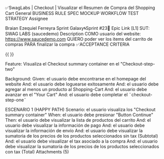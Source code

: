 ✅SwagLabs | Checkout | Visualizar el Resumen de Compra del Shopping Cart
General
BUSINESS RULE SPEC
MOCKUP
WORKFLOW
TEST STRATEGY
Assignee

Braian Ezequiel Ferreyra
Sprint
Galaxy🌀Sprint #23🚩
Epic Link
[L1] SUT: SWAG LABS (saucedemo)
Description
COMO usuario del website: https://www.saucedemo.com
QUIERO poder ver los items del carrito de compras
PARA  finalizar la compra
✅ACCEPTANCE CRITERIA

{{ }}

Feature: Visualiza el Checkout summary container en el "Checkout-step-two"

Background:
Given: el usuario debe encontrarse en el homepage del website
And: el usuario debe loguearse exitosamente
And: el usuario debe agregar al menos un producto al Shopping-Cart
And: el usuario debe avanzar en el "Your Cart"
And: el usuario debe completar el ¨checkout-step-one¨

ESCENARIO 1 (HAPPY PATH)
Scenario: el usuario visualiza los "Checkout summary container"
When: el usuario debe presionar "Button Continue"
Then: el usuario debe visualizar la lista de productos del carrito
And: el usuario debe visualizar la información de pago
And: el usuario debe visualizar la información de envío
And: el usuario debe visualizar la sumatoria de los precios de los productos seleccionados sin tax (Subtotal)
And: el usuario debe visualizar el tax asociado a la compra
And: el usuario debe visualizar la sumatoria de los precios de los productos seleccionados con tax (Total)
Attachments (5)
